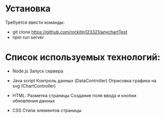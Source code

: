 # Установка

Требуется ввести команды:

- git clone https://github.com/nickitin123321/anychartTest
- npm run server

# Список используемых технологий:

- Node.js
    Запуск сервера

- Java script
    Контроль данных (DataController)
    Отрисовка графика на svg (ChartController)

- HTML:
    Разметка страницы
    Создание поля ввода и кнопки обновления данных

- CSS
    Cтили элементов страницы
